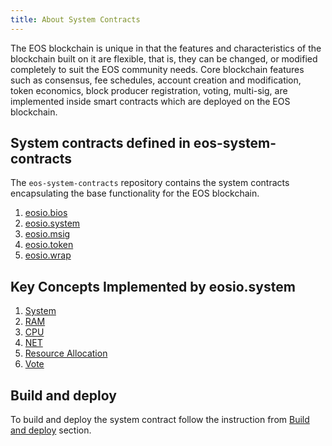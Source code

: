 ```yaml
---
title: About System Contracts
---
```


The EOS blockchain is unique in that the features and characteristics of the blockchain built on it are flexible, that is, they can be changed, or modified completely to suit the EOS community needs. Core blockchain features such as consensus, fee schedules, account creation and modification, token economics, block producer registration, voting, multi-sig, are implemented inside smart contracts which are deployed on the EOS blockchain.

## System contracts defined in eos-system-contracts

The `eos-system-contracts` repository contains the system contracts encapsulating the base functionality for the EOS blockchain.

1. [eosio.bios](action-reference/eosio.bios)
2. [eosio.system](action-reference/eosio.system)
3. [eosio.msig](action-reference/eosio.msig)
4. [eosio.token](action-reference/eosio.token)
5. [eosio.wrap](action-reference/eosio.wrap)

## Key Concepts Implemented by eosio.system

1. [System](01_key-concepts/01_system.md)
2. [RAM](01_key-concepts/02_ram.md)
3. [CPU](01_key-concepts/03_cpu.md)
4. [NET](01_key-concepts/04_net.md)
5. [Resource Allocation](01_key-concepts/05_system_resource_allocation.md)
6. [Vote](01_key-concepts/06_vote.md)

## Build and deploy

To build and deploy the system contract follow the instruction from [Build and deploy](03_build-and-deploy.md) section.